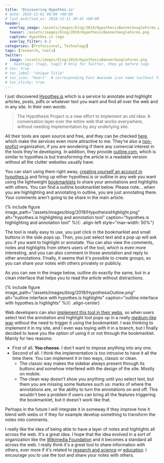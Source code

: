 ```yaml
---
title: 'Discovering Hypothes.is'
# date: 2018-12-01 00:00 +00:00
# last_modified_at: 2018-12-11 20:45 +00:00
header:
  overlay_image: /assets/images/blog/2019/HypothesisBannerGoogleForms.png
  teaser: /assets/images/blog/2019/HypothesisBannerGoogleForms.png
  caption: Hypothes.is logo
  overlay_filter: 0.2
categories: [Professional, Technology]
tags: [research, tools]
twitter: 
  image: /assets/images/blog/2019/HypothesisBannerGoogleForms.png
#   hashtags: [tag1, tag2] # Only for Twitter, they go before tags
# toc: true
# toc_label: "Unique Title"
# toc_icon: "heart"  # corresponding Font Awesome icon name (without fa prefix)
# toc_sticky: true
---
```


I just discovered [Hypothes.is](https://hypothes.is/) which is a service to annotate and highlight articles, posts, pdfs or whatever text you want and find all over the web and in any site. In their own words: 

> The Hypothesis Project is a new effort to implement an old idea: A conversation layer over the entire web that works everywhere, without needing implementation by any underlying site.

All their tools are open source and free, and they can be checked [here](https://web.hypothes.is/developers/), which make the services even more attractive to me. They're also a [non-profict](https://web.hypothes.is/about/) organization, if you are wondering if there any comercial interest in the tools they're developing. In addition, they provide [outline.com](https://outline.com), which is similar to hypothes.is but transforming the article in a readable version without all the clutter websites usually have. 

You can start using them right away, [creating yourself an account in hypothes.is](https://hypothes.is/signup) and firing up either hypothesi.is or outline in any web you want using the lightweight [bookmarklets](https://web.hypothes.is/start/) to share your annotations and highlights with others. You can find a outline bookmarklet below. Please note... when you are highlighting and annotating in outline, you are just annotating there. Your comments aren't going to be share in the main article. 

{% include figure image_path="/assets/images/blog/2019/HypotheisisHighlight.png" alt="hypothes.is highlighting and annotation tool" caption="hypothes.is highlighting and annotation tool" %}{: .align-left style="max-width: 50%"}

The tool is really easy to use, you just click in the bookmarklet and small buttons in the side pops up.  Then, you just select text and a pop up will ask you if you want to highlight or annotate. You can also view the comments, notes and highlights from others users of the tool, which is even more interesting, and you can also comment in those annotation and reply to other annotations. Finally, it seems that it's possible to create groups, so you can share your notes with others privately or publicly. 

As you can see in the image below, outline do exactly the same, but in a clean interface that helps you to read the article without distractions. 

{% include figure image_path="/assets/images/blog/2019/HypothesisOutline.png" alt="outline interface with hypothes.is highlights" caption="outline interface with hypothes.is highlights" %}{: .align-center}

Web developers can also [implement this tool in their webs](https://web.hypothes.is/help/embedding-hypothesis-in-websites-and-platforms/), so when users select text the annotation and highlight tool pops up in a really [medium-like way](https://medium.com) without the need to trigger it using the bookmarklet. I was thinking to implement it in my site, and I even was toying with it in a branch, but I finally decided to leave you the option of using it or not through the bookmarklet. Mainly for two reasons: 

- First of all. **You choose**. I don't want to impose anything into any one. 
- Second of all. I think the implementation is *too intrusive* to have it all the time there. You can implement it in two ways, classic or clean. 
  - The classic way makes the sidebar always present through its  buttons and somehow interfered with the design of the site. Mostly on mobile. 
  - The clean way doesn't show you anything until you select text, but them you are missing some features such us: marks of where the annotations are, or the ability to turn the annotations on and off. This wouldn't bee a problem if users can bring all the features triggering the bookmarklet, but it doesn't work like that. 

Perhaps in the future I will integrate it in someway if they improve how it blend with webs or if they for example develop something to transform the notes into comments. 

I really like the idea of being able to have a layer of notes and highlights all across the web. It's a great idea. I hope that the idea evolved in a sort of organization like the [Wikimedia Foundation](https://wikimediafoundation.org/) and it becomes a standard all across the web. I really think it's a great tool to share information with others, ever more if it's related to [research and science](https://web.hypothes.is/research/) or [education](https://web.hypothes.is/education/).  I encourage you to use the tool and share your notes with others. 

